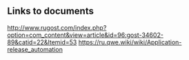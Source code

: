 ## Links to documents
http://www.rugost.com/index.php?option=com_content&view=article&id=96:gost-34602-89&catid=22&Itemid=53
https://ru.qwe.wiki/wiki/Application-release_automation

